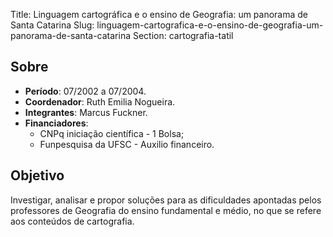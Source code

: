 Title: Linguagem cartográfica e o ensino de Geografia: um panorama de Santa Catarina
Slug: linguagem-cartografica-e-o-ensino-de-geografia-um-panorama-de-santa-catarina
Section: cartografia-tatil

## Sobre

- **Período**: 07/2002 a 07/2004.
- **Coordenador**: Ruth Emilia Nogueira.
- **Integrantes**: Marcus Fuckner.
- **Financiadores**:
    - CNPq iniciação científica - 1 Bolsa;
    - Funpesquisa da UFSC - Auxilio financeiro.

## Objetivo

Investigar, analisar e propor soluções para as dificuldades apontadas pelos
professores de Geografia do ensino fundamental e médio, no que se refere aos
conteúdos de cartografia.
